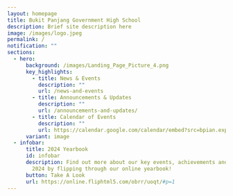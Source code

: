 ```yaml
---
layout: homepage
title: Bukit Panjang Government High School
description: Brief site description here
image: /images/logo.jpeg
permalink: /
notification: ""
sections:
  - hero:
      background: /images/Landing_Page_Picture_4.png
      key_highlights:
        - title: News & Events
          description: ""
          url: /news-and-events
        - title: Announcements & Updates
          description: ""
          url: /announcements-and-updates/
        - title: Calendar of Events
          description: ""
          url: https://calendar.google.com/calendar/embed?src=bpian.experience%40gmail.com&ctz=Asia%2FSingapore
      variant: image
  - infobar:
      title: 2024 Yearbook
      id: infobar
      description: Find out more about our key events, achievements and milestones in
        2024 by flipping through our online yearbook!
      button: Take A Look
      url: https://online.fliphtml5.com/obrr/uoqt/#p=1
---
```


